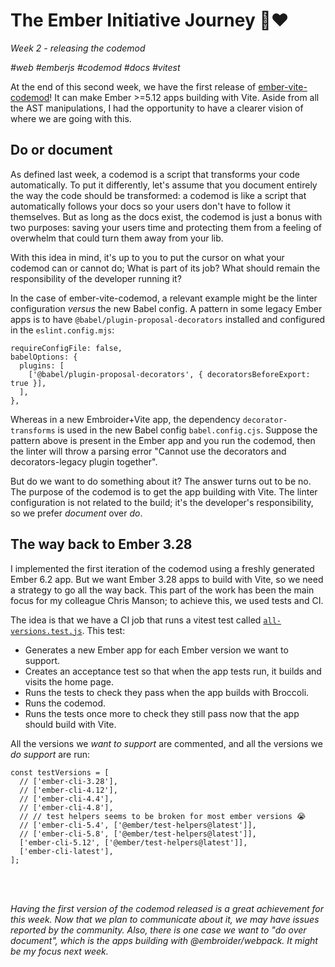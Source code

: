 # The Ember Initiative Journey 🐹❤️

_Week 2 - releasing the codemod_

_#web #emberjs #codemod #docs #vitest_

At the end of this second week, we have the first release of [ember-vite-codemod](https://www.npmjs.com/package/ember-vite-codemod)! It can make Ember >=5.12 apps building with Vite. Aside from all the AST manipulations, I had the opportunity to have a clearer vision of where we are going with this.

## Do or document

As defined last week, a codemod is a script that transforms your code automatically. To put it differently, let's assume that you document entirely the way the code should be transformed: a codemod is like a script that automatically follows your docs so your users don't have to follow it themselves. But as long as the docs exist, the codemod is just a bonus with two purposes: saving your users time and protecting them from a feeling of overwhelm that could turn them away from your lib.

With this idea in mind, it's up to you to put the cursor on what your codemod can or cannot do; What is part of its job? What should remain the responsibility of the developer running it?

In the case of ember-vite-codemod, a relevant example might be the linter configuration _versus_ the new Babel config. A pattern in some legacy Ember apps is to have `@babel/plugin-proposal-decorators` installed and configured in the `eslint.config.mjs`: 
```
requireConfigFile: false,
babelOptions: {
  plugins: [
    ['@babel/plugin-proposal-decorators', { decoratorsBeforeExport: true }],
  ],
},
```
Whereas in a new Embroider+Vite app, the dependency `decorator-transforms` is used in the new Babel config `babel.config.cjs`. Suppose the pattern above is present in the Ember app and you run the codemod, then the linter will throw a parsing error "Cannot use the decorators and decorators-legacy plugin together".

But do we want to do something about it? The answer turns out to be no. The purpose of the codemod is to get the app building with Vite. The linter configuration is not related to the build; it's the developer's responsibility, so we prefer _document_ over _do_.

## The way back to Ember 3.28

I implemented the first iteration of the codemod using a freshly generated Ember 6.2 app. But we want Ember 3.28 apps to build with Vite, so we need a strategy to go all the way back. This part of the work has been the main focus for my colleague Chris Manson; to achieve this, we used tests and CI.

The idea is that we have a CI job that runs a vitest test called [`all-versions.test.js`](https://github.com/mainmatter/ember-vite-codemod/blob/main/tests/all-versions.test.js). This test:
- Generates a new Ember app for each Ember version we want to support.
- Creates an acceptance test so that when the app tests run, it builds and visits the home page.
- Runs the tests to check they pass when the app builds with Broccoli.
- Runs the codemod.
- Runs the tests once more to check they still pass now that the app should build with Vite.

All the versions we _want to support_ are commented, and all the versions we _do support_ are run:
```
const testVersions = [
  // ['ember-cli-3.28'],
  // ['ember-cli-4.12'],
  // ['ember-cli-4.4'],
  // ['ember-cli-4.8'],
  // // test helpers seems to be broken for most ember versions 😭
  // ['ember-cli-5.4', ['@ember/test-helpers@latest']],
  // ['ember-cli-5.8', ['@ember/test-helpers@latest']],
  ['ember-cli-5.12', ['@ember/test-helpers@latest']],
  ['ember-cli-latest'],
];
```

<br />
<br />

_Having the first version of the codemod released is a great achievement for this week. Now that we plan to communicate about it, we may have issues reported by the community. Also, there is one case we want to "do over document", which is the apps building with @embroider/webpack. It might be my focus next week._
